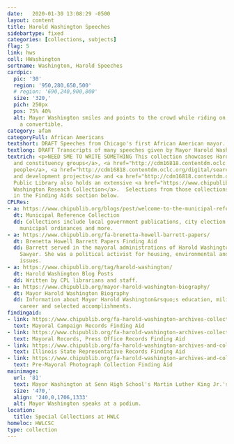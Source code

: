 ```yaml
---
date:   2020-01-30 13:08:29 -0500
layout: content
title: Harold Washington Speeches
sidebartype: fixed
categories: [collections, subjects]
flag: 5
link: hws
coll: HWashington
sortname: Washington, Harold Speeches
cardpic:
  pic: '30'
  region: '950,280,650,500'
  # region: '690,240,900,800'
  size: '320,'
  pich: 250px
  pos: 75% 40%
  alt: Mayor Washington smiles and points to the crowd while riding on the back of
    a convertible.
category: afam
categoryFull: African Americans
textshort: DRAFT Speeches from Chicago's first African American mayor.
textlong: DRAFT Transcripts of many speeches given by Mayor Harold Washington, the first African American mayor of Chicago, 1983-1987.
textrich: <p>NEED SME TO WRITE SOMETHING This collection showcases Harold Washington&rsquo;s work with <a href="http://cdm16818.contentdm.oclc.org/digital/search/collection/rhwc/searchterm/Constituency%20groups/field/subjed/mode/all/conn/and/order/nosort">ethnic
  and constituency groups</a>, <a href="http://cdm16818.contentdm.oclc.org/digital/search/collection/rhwc/searchterm/Famous%20persons/field/subjed/mode/all/conn/and/order/nosort">famous
  people</a>, <a href="http://cdm16818.contentdm.oclc.org/digital/search/collection/rhwc/searchterm/Groundbreaking/field/subjed/mode/all/conn/and/order/nosort">groundbreaking
  and development projects</a> and <a href="http://cdm16818.contentdm.oclc.org/digital/search/collection/rhwc/searchterm/Politics/field/subjed/mode/all/conn/and/order/nosort">politics</a>.</p><p>Chicago
  Public Library also holds an extensive <a href="https://www.chipublib.org/archival_subject/harold-washington/">Harold
  Washington Reseach Collection</a>.  Selections from those collections can be found
  in the Finding Aids section below.
CPLRes:
- a: https://www.chipublib.org/blogs/post/welcome-to-the-municipal-reference-collection/
  dt: Municipal Reference Collection
  dd: Collections include local government publications, city election results, maps,
    municipal ordinances and more.
- a: https://www.chipublib.org/fa-brenetta-howell-barrett-papers/
  dt: Brenetta Howell Barrett Papers Finding Aid
  dd: Barrett served in the mayoral administrations of Harold Washington and Eugene
    Sawyer. She was a political activist for housing, environmental and civil liberties
    issues.
- a: https://www.chipublib.org/tag/harold-washington/
  dt: Harold Washington Blog Posts
  dd: Written by CPL librarians and staff.
- a: https://www.chipublib.org/mayor-harold-washington-biography/
  dt: Mayor Harold Washington Biography
  dd: Information about Mayor Harold Washington&rsquo;s education, military service,
    career and selected accomplishments.
findingaid:
- link: https://www.chipublib.org/fa-harold-washington-archives-collections-mayoral-campaign-records/
  text: Mayoral Campaign Records Finding Aid
- link: https://www.chipublib.org/fa-harold-washington-archives-collections-mayoral-records-press-office-records/
  text: Mayoral Records, Press Office Records Finding Aid
- link: https://www.chipublib.org/fa-harold-washington-archives-and-collections-illinois-state-representative-records/
  text: Illinois State Representative Records Finding Aid
- link: https://www.chipublib.org/fa-harold-washington-archives-and-collections-pre-mayoral-photograph-collection/
  text: Pre-Mayoral Photograph Collection Finding Aid
mainimage:
  url: '81'
  text: Mayor Washington at Senn High School's Martin Luther King Jr.'s birthday celebration
  size: '470,'
  align: '240,0,1706,1333'
  alt: Mayor Washington speaks at a podium.
location:
  title: Special Collections at HWLC
homeloc: HWLCSC
type: collection
---
```

